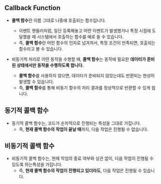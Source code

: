 
## Callback Function

- **콜백 함수**란 이름 그대로 나중에 호출되는 함수입니다.
    - 이벤트 핸들러처럼, 일단 등록해놓고 어떤 이벤트가 발생했거나 특정 시점에 도달했을 때 시스템에서 호출하는 함수를 예로 들 수 있습니다.
    - 즉, **콜백 함수**란 어떤 함수의 인자로 넘겨져서, 특정 조건이 만족되면, 호출되는 함수라고 볼 수 있습니다.

- 비동기적 처리로 어떤 동작을 수행할 때, **콜백 함수**는 동작에 필요한 **데이터가 준비된 상태에서만 동작을 수행하도록 합니다.**
    - **콜백 함수**를 사용하지 않으면, 데이터가 준비되지 않았는데도 반환되는 현상이 발생할 수 있습니다.
    - 즉, **콜백 함수**를 통해 비동기 함수의 처리 결과를 정상적으로 반환할 수 있게 됩니다.
    

## 동기적 콜백 함수

- 동기적 콜백 함수는, 코드가 순차적으로 진행되는 특성을 그대로 가집니다.
    - 즉, **현재 콜백 함수의 작업이 끝날 때**까지, 다음 작업은 진행될 수 없습니다.


## 비동기적 콜백 함수

- 비동기적 콜백 함수는, 현재 작업의 종료 여부와 상관 없이, 다음 작업이 진행될 수 있도록 하는특성을 가집니다.
    - 즉, **현재 콜백 함수의 작업이 진행되고 있더라도**, 다음 작업은 진행될 수 있습니다.